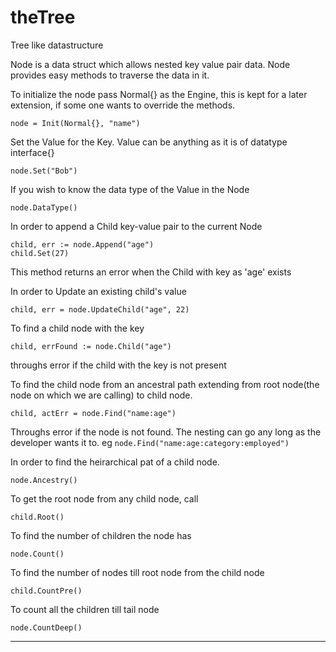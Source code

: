 # theTree
Tree like datastructure

Node is a data struct which allows nested key value pair data. Node provides easy methods to traverse the data in it.



To initialize the node
pass Normal{} as the Engine, this is kept for a later extension, if some one wants to override the methods.

```
node = Init(Normal{}, "name")
```
Set the Value for the Key.
Value can be anything as it is of datatype interface{}

```
node.Set("Bob")
```
If you wish to know the data type of the Value in the Node

```
node.DataType()
```

In order to append a Child key-value pair to the current Node

```
child, err := node.Append("age")
child.Set(27)
```
This method returns an error when the Child with key as 'age' exists

In order to Update an existing child's value

```
child, err = node.UpdateChild("age", 22)
```
To find a child node with the key

```
child, errFound := node.Child("age")
```
throughs error if the child with the key is not present

To find the child node from an ancestral path extending from root node(the node on which we are calling) to child node.

```
child, actErr = node.Find("name:age")
```
Throughs error if the node is not found.
The nesting can go any long as the developer wants it to. eg `node.Find("name:age:category:employed")`

In order to find the heirarchical pat of a child node.

```
node.Ancestry()
```

To get the root node from any child node, call

```
child.Root()
```

To find the number of children the node has

```
node.Count()
```

To find the number of nodes till root node from the child node

```
child.CountPre()
```
To count all the children till tail node

```
node.CountDeep()
```

---
